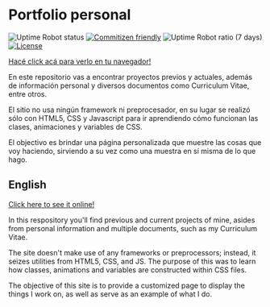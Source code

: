 # Portfolio personal


![Uptime Robot status](https://img.shields.io/uptimerobot/status/m784608547-de92abbae8bcc7a40608dcb8) [![Commitizen friendly](https://img.shields.io/badge/commitizen-friendly-brightgreen.svg)](http://commitizen.github.io/cz-cli/) ![Uptime Robot ratio (7 days)](https://img.shields.io/uptimerobot/ratio/7/m784608547-de92abbae8bcc7a40608dcb8) [![License](https://img.shields.io/badge/License-Apache%202.0-blue.svg)](https://opensource.org/licenses/Apache-2.0) 

[Hacé click acá para verlo en tu navegador!](https://thekozicki.tk)

En este repositorio vas a encontrar proyectos previos y actuales, además de información personal y diversos documentos como Curriculum Vitae, entre otros.

El sitio no usa ningún framework ni preprocesador, en su lugar se realizó sólo con HTML5, CSS y Javascript para ir aprendiendo cómo funcionan las clases, animaciones y variables de CSS.  

El objectivo es brindar una página personalizada que muestre las cosas que voy haciendo, sirviendo a su vez como una muestra en sí misma de lo que hago.



## English

[Click here to see it online!](https://thekozicki.tk)

In this respository you'll find previous and current projects of mine, asides from personal information and multiple documents, such as my Curriculum Vitae. 

The site doesn't make use of any frameworks or preprocessors; instead, it seizes utilities from HTML5, CSS, and JS. The purpose of this was to learn how classes, animations and variables are constructed within CSS files.

The objective of this site is to provide a customized page to display the things I work on, as well as serve as an example of what I do.

